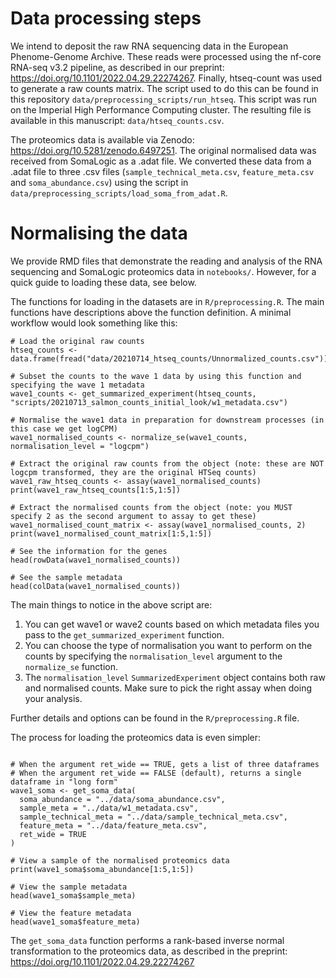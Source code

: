 # Data processing steps

We intend to deposit the raw RNA sequencing data in the European Phenome-Genome Archive. These reads were processed using the nf-core RNA-seq v3.2 pipeline, as described in our preprint: https://doi.org/10.1101/2022.04.29.22274267. Finally, htseq-count was used to generate a raw counts matrix. The script used to do this can be found in this repository `data/preprocessing_scripts/run_htseq`. This script was run on the Imperial High Performance Computing cluster. The resulting file is available in this manuscript: `data/htseq_counts.csv`. 

The proteomics data is available via Zenodo: https://doi.org/10.5281/zenodo.6497251. The original normalised data was received from SomaLogic as a .adat file. We converted these data from a .adat file to three .csv files (`sample_technical_meta.csv`, `feature_meta.csv` and `soma_abundance.csv`) using the script in `data/preprocessing_scripts/load_soma_from_adat.R`.

# Normalising the data

We provide RMD files that demonstrate the reading and analysis of the RNA sequencing and SomaLogic proteomics data in `notebooks/`. However, for a quick guide to loading these data, see below.

The functions for loading in the datasets are in `R/preprocessing.R`. The main functions have descriptions above the function definition. A minimal workflow would look something like this:

```
# Load the original raw counts
htseq_counts <- data.frame(fread("data/20210714_htseq_counts/Unnormalized_counts.csv"))

# Subset the counts to the wave 1 data by using this function and specifying the wave 1 metadata
wave1_counts <- get_summarized_experiment(htseq_counts, "scripts/20210713_salmon_counts_initial_look/w1_metadata.csv")

# Normalise the wave1 data in preparation for downstream processes (in this case we get logCPM)
wave1_normalised_counts <- normalize_se(wave1_counts, normalisation_level = "logcpm")

# Extract the original raw counts from the object (note: these are NOT logcpm transformed, they are the original HTSeq counts)
wave1_raw_htseq_counts <- assay(wave1_normalised_counts)
print(wave1_raw_htseq_counts[1:5,1:5])

# Extract the normalised counts from the object (note: you MUST specify 2 as the second argument to assay to get these)
wave1_normalised_count_matrix <- assay(wave1_normalised_counts, 2)
print(wave1_normalised_count_matrix[1:5,1:5])

# See the information for the genes
head(rowData(wave1_normalised_counts))

# See the sample metadata
head(colData(wave1_normalised_counts))
```

The main things to notice in the above script are:
 1. You can get wave1 or wave2 counts based on which metadata files you pass to the `get_summarized_experiment` function.
 2. You can choose the type of normalisation you want to perform on the counts by specifying the `normalisation_level` argument to the `normalize_se` function.
 3. The `normalisation_level` `SummarizedExperiment` object contains both raw and normalised counts. Make sure to pick the right assay when doing your analysis.

Further details and options can be found in the `R/preprocessing.R` file.

The process for loading the proteomics data is even simpler:
```

# When the argument ret_wide == TRUE, gets a list of three dataframes
# When the argument ret_wide == FALSE (default), returns a single dataframe in "long form"
wave1_soma <- get_soma_data(
  soma_abundance = "../data/soma_abundance.csv",
  sample_meta = "../data/w1_metadata.csv",
  sample_technical_meta = "../data/sample_technical_meta.csv",
  feature_meta = "../data/feature_meta.csv",
  ret_wide = TRUE
)

# View a sample of the normalised proteomics data
print(wave1_soma$soma_abundance[1:5,1:5])

# View the sample metadata
head(wave1_soma$sample_meta)

# View the feature metadata
head(wave1_soma$feature_meta)

```

The `get_soma_data` function performs a rank-based inverse normal transformation to the proteomics data, as described in the preprint: https://doi.org/10.1101/2022.04.29.22274267 
